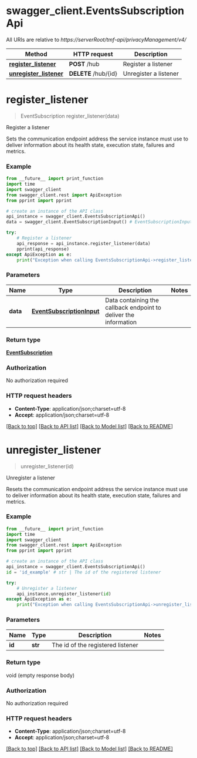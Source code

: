# swagger_client.EventsSubscriptionApi

All URIs are relative to *https://serverRoot/tmf-api/privacyManagement/v4/*

Method | HTTP request | Description
------------- | ------------- | -------------
[**register_listener**](EventsSubscriptionApi.md#register_listener) | **POST** /hub | Register a listener
[**unregister_listener**](EventsSubscriptionApi.md#unregister_listener) | **DELETE** /hub/{id} | Unregister a listener


# **register_listener**
> EventSubscription register_listener(data)

Register a listener

Sets the communication endpoint address the service instance must use to deliver information about its health state, execution state, failures and metrics.

### Example
```python
from __future__ import print_function
import time
import swagger_client
from swagger_client.rest import ApiException
from pprint import pprint

# create an instance of the API class
api_instance = swagger_client.EventsSubscriptionApi()
data = swagger_client.EventSubscriptionInput() # EventSubscriptionInput | Data containing the callback endpoint to deliver the information

try:
    # Register a listener
    api_response = api_instance.register_listener(data)
    pprint(api_response)
except ApiException as e:
    print("Exception when calling EventsSubscriptionApi->register_listener: %s\n" % e)
```

### Parameters

Name | Type | Description  | Notes
------------- | ------------- | ------------- | -------------
 **data** | [**EventSubscriptionInput**](EventSubscriptionInput.md)| Data containing the callback endpoint to deliver the information | 

### Return type

[**EventSubscription**](EventSubscription.md)

### Authorization

No authorization required

### HTTP request headers

 - **Content-Type**: application/json;charset=utf-8
 - **Accept**: application/json;charset=utf-8

[[Back to top]](#) [[Back to API list]](../README.md#documentation-for-api-endpoints) [[Back to Model list]](../README.md#documentation-for-models) [[Back to README]](../README.md)

# **unregister_listener**
> unregister_listener(id)

Unregister a listener

Resets the communication endpoint address the service instance must use to deliver information about its health state, execution state, failures and metrics.

### Example
```python
from __future__ import print_function
import time
import swagger_client
from swagger_client.rest import ApiException
from pprint import pprint

# create an instance of the API class
api_instance = swagger_client.EventsSubscriptionApi()
id = 'id_example' # str | The id of the registered listener

try:
    # Unregister a listener
    api_instance.unregister_listener(id)
except ApiException as e:
    print("Exception when calling EventsSubscriptionApi->unregister_listener: %s\n" % e)
```

### Parameters

Name | Type | Description  | Notes
------------- | ------------- | ------------- | -------------
 **id** | **str**| The id of the registered listener | 

### Return type

void (empty response body)

### Authorization

No authorization required

### HTTP request headers

 - **Content-Type**: application/json;charset=utf-8
 - **Accept**: application/json;charset=utf-8

[[Back to top]](#) [[Back to API list]](../README.md#documentation-for-api-endpoints) [[Back to Model list]](../README.md#documentation-for-models) [[Back to README]](../README.md)

